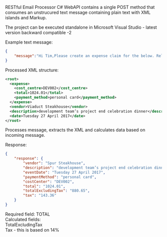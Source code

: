 RESTful Email Processor
C# WebAPI contains a single POST method that consumes an unstrucured text message containing plain text with XML islands and Markup.

The project can be executed standalone in Microsoft Visual Studio - latest version backward compatible -2

Example text message:
```json
{
	"message":"Hi Tim,Please create an expense claim for the below. Relevant details are marked up as requested. <expense><cost_centre>DEV002</cost_centre><total>1024.01</total><payment_method>personal card</payment_method></expense>From: Sam Temple Sent: Friday, 16 February 2018 10:32 AM To: John Black <john.black@example.com>Subject: Claim Hi John, Please create a reservation at the <vendor>Spur Steakranch</vendor> our <description>development team’s project end celebration dinner</description> on <date>Tuesday 27 April 2017</date>.We expect to arrive around 7.15pm. Approximately 12 people but I’ll confirm exact numbers closer to the day. Regards, Sam"
}
```
Processed XML structure:

```xml
<root>  
  <expense>  
    <cost_centre>DEV002</cost_centre>  
    <total>1024.01</total>  
    <payment_method>personal card</payment_method>  
  </expense>  
  <vendor>Viaduct Steakhouse</vendor>  
  <description>development team’s project end celebration dinner</description>  
  <date>Tuesday 27 April 2017</date>  
</root>  
```
Processes message, extracts the XML and calculates data based on incoming message.

Response:
```json
{  
    "response": {  
        "vendor": "Spur Steakhouse",  
        "description": "development team’s project end celebration dinner",  
        "eventDate": "Tuesday 27 April 2017",  
        "paymentMethod": "personal card",  
        "costCenter": "DEV002",  
        "total": "1024.01",  
        "totalExcludingTax": "880.65",  
        "tax": "143.36"  
    }  
}  
```
Required field: TOTAL  
Calculated fields:  
TotalExcludingTax  
Tax - this is based on 14%







